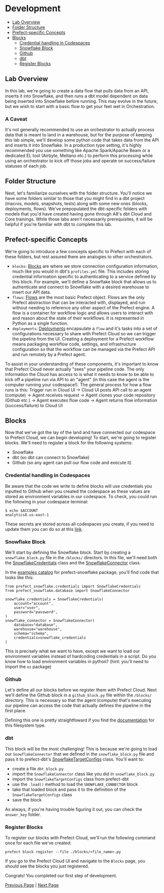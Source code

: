 # Development

- [Lab Overview](#lab-overview)
- [Folder Structure](#folder-structure)
- [Prefect-specific Concepts](#prefect-specific-concepts)
- [Blocks](#blocks)
  - [Credential handling in Codespaces](#credential-handling-in-codespaces)
  - [Snowflake Block](#snowflake-block)
  - [Github](#github)
  - [dbt](#dbt)
  - [Register Blocks](#register-blocks)

## Lab Overview
In this lab, we're going to create a data flow that pulls data from an API, inserts it into Snowflake, and then runs a dbt model dependent on data being inserted into Snowflake before running. This may evolve in the future, but we wish to start with a basic flow to get your feet wet in Orchestration.

### A Caveat
It's not generally recommended to use an orchestrator to actually process data that is meant to land in a warehouse, but for the purpose of keeping this lab simple, we'll develop some python code that takes data from the API and inserts it into Snowflake. In a production type setting, it's highly recommended you use something like Apache Spark/Apache Beam or a dedicated EL tool (Airbyte, Meltano etc.) to perform this processing while using an orchestrator to kick off those jobs and operate on success/failure statuses of each job.

## Folder Structure
Next, let's familiarize ourselves with the folder structure. You'll notice we have some folders similar to those that you might find in a dbt project (macros, models, snapshots, tests) along with some new ones (blocks, deployments, flows). We've prepopulated the dbt-specific folders with models that you'd have created having gone through A8's dbt Cloud and Core trainings. While those labs aren't necessarily prerequisites, it will be helpful if you're familiar with dbt to complete this lab.

## Prefect-specific Concepts

We're going to introduce a few concepts specific to Prefect with each of these folders, but rest assured there are analogies to other orchestrators.

- `blocks`: [Blocks](https://docs.prefect.io/2.11.0/concepts/blocks/?h=blo) are where we store connection configuration information, much like you would in dbt's `profiles.yml` file. This includes storing credential information specific to authenticating to a service defined by this block. For example, we'll define a Snowflake block that allows us to authenticate and connect to Snowflake with a desired warehouse to insert our API data.
- `flows`: [Flows](https://docs.prefect.io/2.11.0/concepts/flows/?h=flows) are the most basic Prefect object. Flows are the only Prefect abstraction that can be interacted with, displayed, and run without needing to reference any other aspect of the Prefect engine. A flow is a container for workflow logic and allows users to interact with and reason about the state of their workflows. It is represented in Python as a single function.
- `deployments`: [Deployments](https://docs.prefect.io/2.11.0/concepts/deployments/?h=deplo) encapsulate a `flow` and it's tasks into a set of configurations necessary to share with Prefect Cloud so we can trigger the pipeline from the UI. Creating a deployment for a Prefect workflow means packaging workflow code, settings, and infrastructure configuration so that the workflow can be managed via the Prefect API and run remotely by a Prefect agent.

To assist in your understanding of these components, it's important to know that Prefect Cloud never actually "sees" your pipeline code. The only information the Cloud has access to is what it needs to know to be able to kick off a pipeline run via API to an "agent" (in this case the agent is the computer running your codespace!). The general process for how a flow runs is this: Trigger run in Cloud UI -> Cloud UI posts API call to an agent (compute) -> Agent receives request -> Agent clones your code repository (Github etc.) -> Agent executes flow code -> Agent returns flow information (success/failure) to Cloud UI

## Blocks
Now that we've got the lay of the land and have connected our codespace to Prefect Cloud, we can begin developing! To start, we're going to register blocks. We'll need to register a block for the following systems:

- Snowflake
- dbt (so dbt can connect to Snowflake)
- Github (so any agent can pull our flow code and execute it)

### Credential handling in Codespaces
Be aware that the code we write to define blocks will use credentials you inputted to Github when you created the codespace as these values are stored as environment variables in our codespace. To check, you could run the following in your codespace terminal:

```
$ echo $ACCOUNT
analytics8.us-east-1
```

These secrets are stored across all codespaces you create, if you need to update them you can do so at this [link](https://github.com/settings/codespaces).

### Snowflake Block
We'll start by defining the Snowflake block. Start by creating a `snowflake_block.py` file in the `/blocks/` directors. In this file, we'll need both the [SnowflakeCredentials](https://prefecthq.github.io/prefect-snowflake/credentials/#prefect_snowflake.credentials.SnowflakeCredentials) class and the [SnowflakeConnector](https://prefecthq.github.io/prefect-snowflake/database/#prefect_snowflake.database.SnowflakeConnector) class.

In the [examples catalog](https://prefecthq.github.io/prefect-snowflake/examples_catalog/) for prefect-snowflake package, you'll find code that looks like this:

```
from prefect_snowflake.credentials import SnowflakeCredentials
from prefect_snowflake.database import SnowflakeConnector

snowflake_credentials = SnowflakeCredentials(
    account="account",
    user="user",
    password="password",
)
snowflake_connector = SnowflakeConnector(
    database="database",
    warehouse="warehouse",
    schema="schema",
    credentials=snowflake_credentials
)
```

This is precisely what we want to have, except we want to load our environment variables instead of hardcoding credentials in a script. Do you know how to load environment variables in python? (hint: you'll need to import the `os` package)

### Github
Let's define all our blocks before we register them with Prefect Cloud. Next we'll define the Github block in a `github_block.py` file within the `/blocks/` directory. This is necessary so that the agent (compute) that's executing our pipeline can access the code that actually defines the pipeline in the first place.

Defining this one is pretty straightfoward if you find the [documentation](https://docs.prefect.io/2.11.0/concepts/filesystems/#github) for this filesystem type.

### dbt
This block will be the most challenging! This is because we're going to load our `SnowflakeConnector` that we defined in the `snowflake_block.py` file and pass it to prefect-dbt's [SnowflakeTargetConfigs](https://prefecthq.github.io/prefect-dbt/cli/configs/snowflake/#prefect_dbt.cli.configs.snowflake.SnowflakeTargetConfigs) class. You'll want to:

- create a file `dbt_block.py`
- import the `SnowflakeConnector` class like you did in `snowflake_block.py`
- import the `SnowflakeTargetConfigs` class from prefect-dbt
- use the `.load()` method to load the `SNOWFLAKE_CONNECTOR` block
- take that loaded block and pass it to the definition of the `SnowflakeTargetConfigs` class
- save the block

As always, if you're having trouble figuring it out, you can check the `answer_key` folder.

### Register Blocks
To register our blocks with Prefect Cloud, we'll run the following command once for each file we've created:

```
prefect block register --file ./blocks/<file_name>.py
```

If you go to the Prefect Cloud UI and navigate to the `Blocks` page, you should see the blocks you just registered.

Congrats! You completed our first step of development.

[Previous Page](./02_codespace.md) | [Next Page](04_flows.md)
